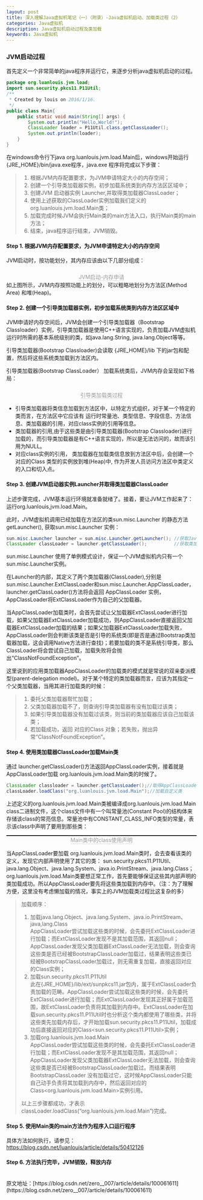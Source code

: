 ```yaml
---
layout: post
title: 深入理解Java虚拟机笔记（一）（附录）-Java虚拟机启动、加载类过程（2）
categories: Java虚拟机
description: Java虚拟机启动过程及类加载
keywords: Java虚拟机
---
```

### JVM启动过程
首先定义一个非常简单的java程序并运行它，来逐步分析java虚拟机启动的过程。

```java
package org.luanlouis.jvm.load;
import sun.security.pkcs11.P11Util;
/**
 * Created by louis on 2016/1/16.
 */
public class Main{
    public static void main(String[] args) {
        System.out.println("Hello,World!");
        ClassLoader loader = P11Util.class.getClassLoader();
        System.out.println(loader);
    }
}
```
在windows命令行下java org.luanlouis.jvm.load.Main后，windows开始运行{JRE_HOME}/bin/java.exe程序，java.exe 程序将完成以下步骤：
>1. 根据JVM内存配置要求，为JVM申请特定大小的内存空间；
>2. 创建一个引导类加载器实例，初步加载系统类到内存方法区区域中；
>3. 创建JVM 启动器实例 Launcher,并取得类加载器ClassLoader；
>4. 使用上述获取的ClassLoader实例加载我们定义的 org.luanlouis.jvm.load.Main类；
>5. 加载完成时候JVM会执行Main类的main方法入口，执行Main类的main方法；
>6. 结束，java程序运行结束，JVM销毁。

#### Step 1. 根据JVM内存配置要求，为JVM申请特定大小的内存空间
JVM启动时，按功能划分，其内存应该由以下几部分组成：
<img style="display: block; margin: 0 auto; margin-top:10px;" src="/images/blog/深入理解Java虚拟机/Java虚拟机启动、加载类过程/JVM启动过程及类加载分析.jpg" alt="" />
<center>
<div style="color:orange; border-bottom: 1px solid #d9d9d9;display: inline-block;color: #999;">JVM启动-内存申请</div>
<br>
</center>
如上图所示，JVM内存按照功能上的划分，可以粗略地划分为方法区(Method Area) 和堆(Heap)。

#### Step 2. 创建一个引导类加载器实例，初步加载系统类到内存方法区区域中
JVM申请好内存空间后，JVM会创建一个引导类加载器（Bootstrap Classloader）实例，引导类加载器是使用C++语言实现的，负责加载JVM虚拟机运行时所需的基本系统级别的类，如java.lang.String, java.lang.Object等等。

引导类加载器(Bootstrap Classloader)会读取 {JRE_HOME}/lib 下的jar包和配置，然后将这些系统类加载到方法区内。

引导类加载器(Bootstrap ClassLoader） 加载系统类后，JVM内存会呈现如下格局：
<img style="display: block; margin: 0 auto; margin-top:10px;" src="/images/blog/深入理解Java虚拟机/Java虚拟机启动、加载类过程/引导类加载类过程.jpg" alt="" />
<center>
<div style="color:orange; border-bottom: 1px solid #d9d9d9;display: inline-block;color: #999;">引导类加载类过程</div>
<br>
</center>

* 引导类加载器将类信息加载到方法区中，以特定方式组织，对于某一个特定的类而言，在方法区中它应该有 运行时常量池、类型信息、字段信息、方法信息、类加载器的引用，对应class实例的引用等信息。
* 类加载器的引用,由于这些类是由引导类加载器(Bootstrap Classloader)进行加载的，而引导类加载器是有C++语言实现的，所以是无法访问的，故而该引用为NULL。
* 对应class实例的引用， 类加载器在加载类信息放到方法区中后，会创建一个对应的Class 类型的实例放到堆(Heap)中, 作为开发人员访问方法区中类定义的入口和切入点。

#### Step 3. 创建JVM启动器实例Launcher并取得类加载器ClassLoader
上述步骤完成，JVM基本运行环境就准备就绪了。接着，要让JVM工作起来了：运行org.luanlouis,jvm.load.Main。

此时，JVM虚拟机调用已经加载在方法区的类sun.misc.Launcher 的静态方法getLauncher(), 获取sun.misc.Launcher 实例：
```java
sun.misc.Launcher launcher = sun.misc.Launcher.getLauncher(); //获取Java启动器
ClassLoader classLoader = launcher.getClassLoader();          //获取类加载器ClassLoader用来加载class到内存来
```
sun.misc.Launcher 使用了单例模式设计，保证一个JVM虚拟机内只有一个sun.misc.Launcher实例。

在Launcher的内部，其定义了两个类加载器(ClassLoader),分别是sun.misc.Launcher.ExtClassLoader和sun.misc.Launcher.AppClassLoader，launcher.getClassLoader()方法将会返回 AppClassLoader 实例，AppClassLoader将ExtClassLoader作为自己的父加载器。

当AppClassLoader加载类时，会首先尝试让父加载器ExtClassLoader进行加载，如果父加载器ExtClassLoader加载成功，则AppClassLoader直接返回父加载器ExtClassLoader加载的结果；如果父加载器ExtClassLoader加载失败，AppClassLoader则会判断该类是否是引导的系统类(即是否是通过Bootstrap类加载器加载，这会调用Native方法进行查找)；若要加载的类不是系统引导类，那么ClassLoader将会尝试自己加载，加载失败将会抛出“ClassNotFoundException”。

这里说到的应用类加载器AppClassLoader的加载类的模式就是常说的双亲委派模型(parent-delegation model)。对于某个特定的类加载器而言，应该为其指定一个父类加载器，当用其进行加载类的时候：
> 1. 委托父类加载器帮忙加载；
> 2. 父类加载器加载不了，则查询引导类加载器有没有加载过该类；
> 3. 如果引导类加载器没有加载过该类，则当前的类加载器应该自己加载该类；
> 4. 若加载成功，返回 对应的Class 对象；若失败，抛出异常“ClassNotFoundException”。

#### Step 4. 使用类加载器ClassLoader加载Main类
通过 launcher.getClassLoader()方法返回AppClassLoader实例，接着就是AppClassLoader加载 org.luanlouis.jvm.load.Main类的时候了。

```java
ClassLoader classloader = launcher.getClassLoader();//取得AppClassLoader类
classLoader.loadClass("org.luanlouis.jvm.load.Main");//加载自定义类
```
上述定义的org.luanlouis.jvm.load.Main类被编译成org.luanlouis.jvm.load.Main class二进制文件，这个class文件中有一个叫常量池(Constant Pool)的结构体来存储该class的常亮信息。常量池中有CONSTANT_CLASS_INFO类型的常量，表示该class中声明了要用到那些类：

<img style="display: block; margin: 0 auto; margin-top:10px;border:1px solid black;" src="/images/blog/深入理解Java虚拟机/Java虚拟机启动、加载类过程/Main类中的class使用声明.jpg" alt="" />
<center>
<div style="color:orange; border-bottom: 1px solid #d9d9d9;display: inline-block;color: #999;">Main类中的class使用声明</div>
<br>
</center>

当AppClassLoader要加载 org.luanlouis.jvm.load.Main类时，会去查看该类的定义，发现它内部声明使用了其它的类： sun.security.pkcs11.P11Util、java.lang.Object、java.lang.System、java.io.PrintStream、java.lang.Class；org.luanlouis.jvm.load.Main类要想正常工作，首先要能够保证这些其内部声明的类加载成功。所以AppClassLoader要先将这些类加载到内存中。（注：为了理解方便，这里没有考虑懒加载的情况，事实上的JVM加载类过程比这复杂的多）
> 加载顺序：
> 
>1. 加载java.lang.Object、java.lang.System、java.io.PrintStream、java,lang.Class<br>
AppClassLoader尝试加载这些类的时候，会先委托ExtClassLoader进行加载；而ExtClassLoader发现不是其加载范围，其返回null；AppClassLoader发现父类加载器ExtClassLoader无法加载，则会查询这些类是否已经被BootstrapClassLoader加载过，结果表明这些类已经被BootstrapClassLoader加载过，则无需重复加载，直接返回对应的Class实例；
>2. 加载sun.security.pkcs11.P11Util<br>
此在{JRE_HOME}/lib/ext/sunpkcs11.jar包内，属于ExtClassLoader负责加载的范畴。AppClassLoader尝试加载这些类的时候，会先委托ExtClassLoader进行加载；而ExtClassLoader发现其正好属于加载范围，故ExtClassLoader负责将其加载到内存中。ExtClassLoader在加载sun.security.pkcs11.P11Util时也分析这个类内都使用了哪些类，并将这些类先加载内存后，才开始加载sun.security.pkcs11.P11Util，加载成功后直接返回对应的Class<sun.security.pkcs11.P11Util>实例；
>3. 加载org.luanlouis.jvm.load.Main<br>
AppClassLoader尝试加载这些类的时候，会先委托ExtClassLoader进行加载；而ExtClassLoader发现不是其加载范围，其返回null；AppClassLoader发现父类加载器ExtClassLoader无法加载，则会查询这些类是否已经被BootstrapClassLoader加载过。而结果表明BootstrapClassLoader 没有加载过它，这时候AppClassLoader只能自己动手负责将其加载到内存中，然后返回对应的Class<org.luanlouis.jvm.load.Main>实例引用。
>
>以上三步骤都成功，才表示classLoader.loadClass(“org.luanlouis.jvm.load.Main”)完成。

#### Step 5. 使用Main类的main方法作为程序入口运行程序
具体方法如何执行，请参见：https://blog.csdn.net/luanlouis/article/details/50412126

#### Step 6. 方法执行完毕，JVM销毁，释放内存
<br>
原文地址：[https://blog.csdn.net/zero__007/article/details/100061611](https://blog.csdn.net/zero__007/article/details/100061611)